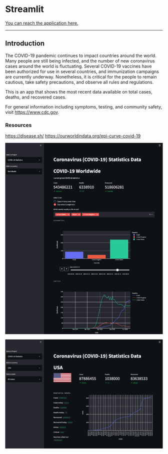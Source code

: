 # Streamlit

[You can reach the application here.](https://share.streamlit.io/lsoca007/streamlit/main.py)

___

## Introduction

The COVID-19 pandemic continues to impact countries around the world. Many people are still being infected, and the number of new coronavirus cases around the world is fluctuating. Several COVID-19 vaccines have been authorized for use in several countries, and immunization campaigns are currently underway. Nonetheless, it is critical for the people to remain cautious, take safety precautions, and observe all rules and regulations.

This is an app that shows the most recent data available on total cases, deaths, and recovered cases.

For general information including symptoms, testing, and community safety, visit https://www.cdc.gov.

### Resources
https://disease.sh/
https://ourworldindata.org/epi-curve-covid-19


![World Statistics](worldwide.png)

![USA Statistics](USA_Sta.png)
